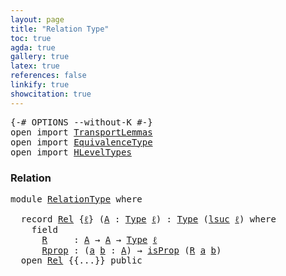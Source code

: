 ```yaml
---
layout: page
title: "Relation Type"
toc: true
agda: true
gallery: true
latex: true
references: false
linkify: true
showcitation: true
---
```



<div class="hide" >
<pre class="Agda">
<a id="188" class="Symbol">{-#</a> <a id="192" class="Keyword">OPTIONS</a> <a id="200" class="Pragma">--without-K</a> <a id="212" class="Symbol">#-}</a>
<a id="216" class="Keyword">open</a> <a id="221" class="Keyword">import</a> <a id="228" href="TransportLemmas.html" class="Module">TransportLemmas</a>
<a id="244" class="Keyword">open</a> <a id="249" class="Keyword">import</a> <a id="256" href="EquivalenceType.html" class="Module">EquivalenceType</a>
<a id="272" class="Keyword">open</a> <a id="277" class="Keyword">import</a> <a id="284" href="HLevelTypes.html" class="Module">HLevelTypes</a>
</pre>
</div>

### Relation

<pre class="Agda">
<a id="342" class="Keyword">module</a> <a id="349" href="RelationType.html" class="Module">RelationType</a> <a id="362" class="Keyword">where</a>

  <a id="371" class="Keyword">record</a> <a id="Rel"></a><a id="378" href="RelationType.html#378" class="Record">Rel</a> <a id="382" class="Symbol">{</a><a id="383" href="RelationType.html#383" class="Bound">ℓ</a><a id="384" class="Symbol">}</a> <a id="386" class="Symbol">(</a><a id="387" href="RelationType.html#387" class="Bound">A</a> <a id="389" class="Symbol">:</a> <a id="391" href="Intro.html#1813" class="Function">Type</a> <a id="396" href="RelationType.html#383" class="Bound">ℓ</a><a id="397" class="Symbol">)</a> <a id="399" class="Symbol">:</a> <a id="401" href="Intro.html#1813" class="Function">Type</a> <a id="406" class="Symbol">(</a><a id="407" href="Agda.Primitive.html#627" class="Primitive">lsuc</a> <a id="412" href="RelationType.html#383" class="Bound">ℓ</a><a id="413" class="Symbol">)</a> <a id="415" class="Keyword">where</a>
    <a id="425" class="Keyword">field</a>
      <a id="Rel.R"></a><a id="437" href="RelationType.html#437" class="Field">R</a>     <a id="443" class="Symbol">:</a> <a id="445" href="RelationType.html#387" class="Bound">A</a> <a id="447" class="Symbol">→</a> <a id="449" href="RelationType.html#387" class="Bound">A</a> <a id="451" class="Symbol">→</a> <a id="453" href="Intro.html#1813" class="Function">Type</a> <a id="458" href="RelationType.html#383" class="Bound">ℓ</a>
      <a id="Rel.Rprop"></a><a id="466" href="RelationType.html#466" class="Field">Rprop</a> <a id="472" class="Symbol">:</a> <a id="474" class="Symbol">(</a><a id="475" href="RelationType.html#475" class="Bound">a</a> <a id="477" href="RelationType.html#477" class="Bound">b</a> <a id="479" class="Symbol">:</a> <a id="481" href="RelationType.html#387" class="Bound">A</a><a id="482" class="Symbol">)</a> <a id="484" class="Symbol">→</a> <a id="486" href="HLevelTypes.html#1179" class="Function">isProp</a> <a id="493" class="Symbol">(</a><a id="494" href="RelationType.html#437" class="Field">R</a> <a id="496" href="RelationType.html#475" class="Bound">a</a> <a id="498" href="RelationType.html#477" class="Bound">b</a><a id="499" class="Symbol">)</a>
  <a id="503" class="Keyword">open</a> <a id="508" href="RelationType.html#378" class="Module">Rel</a> <a id="512" class="Symbol">{{...}}</a> <a id="520" class="Keyword">public</a>
</pre>
